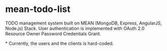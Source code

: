 # mean-todo-list

TODO management system built on MEAN (MongoDB, Express, AngularJS, Node.js) Stack.
User authentication is implemented with OAuth 2.0 Resource Owner Password Credentials Grant.

\* Currently, the users and the clients is hard-coded.